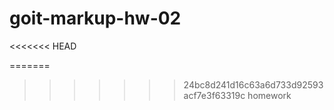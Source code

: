 # goit-markup-hw-02
<<<<<<< HEAD

=======
>>>>>>> 24bc8d241d16c63a6d733d92593acf7e3f63319c
homework
